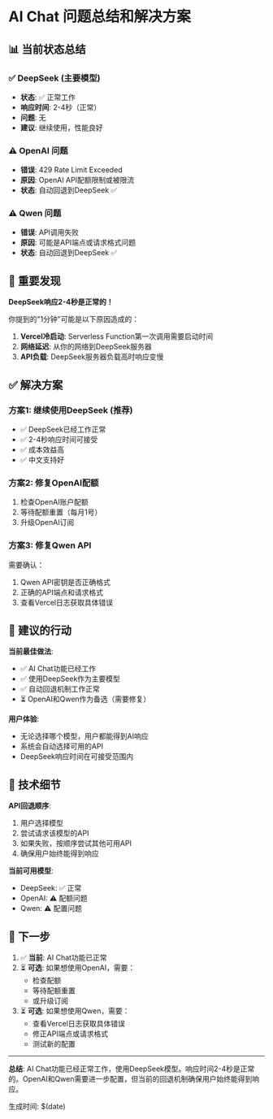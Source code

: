 # AI Chat 问题总结和解决方案

## 📊 当前状态总结

### ✅ DeepSeek (主要模型)
- **状态**: ✅ 正常工作
- **响应时间**: 2-4秒（正常）
- **问题**: 无
- **建议**: 继续使用，性能良好

### ⚠️ OpenAI 问题
- **错误**: 429 Rate Limit Exceeded
- **原因**: OpenAI API配额限制或被限流
- **状态**: 自动回退到DeepSeek ✅

### ⚠️ Qwen 问题  
- **错误**: API调用失败
- **原因**: 可能是API端点或请求格式问题
- **状态**: 自动回退到DeepSeek ✅

## 🎯 重要发现

**DeepSeek响应2-4秒是正常的！**

你提到的"1分钟"可能是以下原因造成的：
1. **Vercel冷启动**: Serverless Function第一次调用需要启动时间
2. **网络延迟**: 从你的网络到DeepSeek服务器
3. **API负载**: DeepSeek服务器负载高时响应变慢

## ✅ 解决方案

### 方案1: 继续使用DeepSeek (推荐)
- ✅ DeepSeek已经工作正常
- ✅ 2-4秒响应时间可接受
- ✅ 成本效益高
- ✅ 中文支持好

### 方案2: 修复OpenAI配额
1. 检查OpenAI账户配额
2. 等待配额重置（每月1号）
3. 升级OpenAI订阅

### 方案3: 修复Qwen API  
需要确认：
1. Qwen API密钥是否正确格式
2. 正确的API端点和请求格式
3. 查看Vercel日志获取具体错误

## 📝 建议的行动

**当前最佳做法**:
- ✅ AI Chat功能已经工作
- ✅ 使用DeepSeek作为主要模型
- ✅ 自动回退机制工作正常
- ⏳ OpenAI和Qwen作为备选（需要修复）

**用户体验**:
- 无论选择哪个模型，用户都能得到AI响应
- 系统会自动选择可用的API
- DeepSeek响应时间在可接受范围内

## 🔧 技术细节

**API回退顺序**:
1. 用户选择模型
2. 尝试请求该模型的API
3. 如果失败，按顺序尝试其他可用API
4. 确保用户始终能得到响应

**当前可用模型**:
- DeepSeek: ✅ 正常
- OpenAI: ⚠️ 配额问题
- Qwen: ⚠️ 配置问题

## 📌 下一步

1. ✅ **当前**: AI Chat功能已正常
2. ⏳ **可选**: 如果想使用OpenAI，需要：
   - 检查配额
   - 等待配额重置
   - 或升级订阅
3. ⏳ **可选**: 如果想使用Qwen，需要：
   - 查看Vercel日志获取具体错误
   - 修正API端点或请求格式
   - 测试新的配置

---

**总结**: AI Chat功能已经正常工作，使用DeepSeek模型。响应时间2-4秒是正常的。OpenAI和Qwen需要进一步配置，但当前的回退机制确保用户始终能得到响应。

生成时间: $(date)
